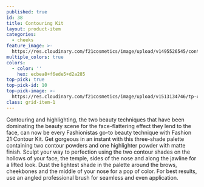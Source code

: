 ```yaml
---
published: true
id: 38
title: Contouring Kit
layout: product-item
categories:
  - cheeks
feature_image: >-
  https://res.cloudinary.com/f21cosmetics/image/upload/v1495526545/contouring-kit.jpg
multiple_colors: true
colors:
  - color: ''
    hex: ecbea8+f6ede5+d2a285
top-pick: true
top-pick-id: 10
top-pick-image: >-
  https://res.cloudinary.com/f21cosmetics/image/upload/v1513134746/tp-contour-kit.jpg
class: grid-item-1
---
```

Contouring and highlighting, the two beauty techniques that have been dominating the beauty scene for the face-flattering effect they lend to the face, can now be every Fashionistas go-to beauty technique with Fashion 21 Contour Kit. Get gorgeous in an instant with this three-shade palette containing two contour powders and one highlighter powder with matte finish. Sculpt your way to perfection using the two contour shades on the hollows of your face, the temple, sides of the nose and along the jawline for a lifted look.   Dust the lightest shade in the palette around the brows, cheekbones and the middle of your nose for a pop of color. For best results, use an angled professional brush for seamless and even application.
